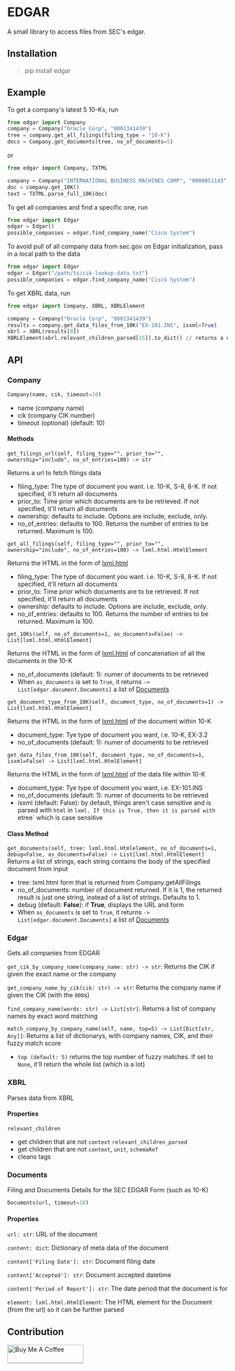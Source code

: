 # EDGAR
A small library to access files from SEC's edgar.

## Installation

>   pip install edgar

## Example
To get a company's latest 5 10-Ks, run

``` python
from edgar import Company
company = Company("Oracle Corp", "0001341439")
tree = company.get_all_filings(filing_type = "10-K")
docs = Company.get_documents(tree, no_of_documents=5)
```
or
```python
from edgar import Company, TXTML

company = Company("INTERNATIONAL BUSINESS MACHINES CORP", "0000051143")
doc = company.get_10K()
text = TXTML.parse_full_10K(doc)
```

To get all companies and find a specific one, run

``` python
from edgar import Edgar
edgar = Edgar()
possible_companies = edgar.find_company_name("Cisco System")
```

To avoid pull of all company data from sec.gov on Edgar initialization, pass in a local path to the data

``` python
from edgar import Edgar
edgar = Edgar("/path/to/cik-lookup-data.txt")
possible_companies = edgar.find_company_name("Cisco System")
```


To get XBRL data, run
```python
from edgar import Company, XBRL, XBRLElement

company = Company("Oracle Corp", "0001341439")
results = company.get_data_files_from_10K("EX-101.INS", isxml=True)
xbrl = XBRL(results[0])
XBRLElement(xbrl.relevant_children_parsed[15]).to_dict() // returns a dictionary of name, value, and schemaRef
```

## API

### Company
```python
Company(name, cik, timeout=10)
```
* name (company name)
* cik (company CIK number)
* timeout (optional) (default: 10)

#### Methods

`get_filings_url(self, filing_type="", prior_to="", ownership="include", no_of_entries=100) -> str`

Returns a url to fetch filings data
* filing_type: The type of document you want. i.e. 10-K, S-8, 8-K. If not specified, it'll return all documents
* prior_to: Time prior which documents are to be retrieved. If not specified, it'll return all documents
* ownership: defaults to include. Options are include, exclude, only.
* no_of_entries: defaults to 100. Returns the number of entries to be returned. Maximum is 100.


`get_all_filings(self, filing_type="", prior_to="", ownership="include", no_of_entries=100) -> lxml.html.HtmlElement`

Returns the HTML in the form of [lxml.html](http://lxml.de/lxmlhtml.html)
* filing_type: The type of document you want. i.e. 10-K, S-8, 8-K. If not specified, it'll return all documents
* prior_to: Time prior which documents are to be retrieved. If not specified, it'll return all documents
* ownership: defaults to include. Options are include, exclude, only.
* no_of_entries: defaults to 100. Returns the number of entries to be returned. Maximum is 100.


`get_10Ks(self, no_of_documents=1, as_documents=False) -> List[lxml.html.HtmlElement]`

Returns the HTML in the form of [lxml.html](http://lxml.de/lxmlhtml.html) of concatenation of all the documents in the 10-K
* no_of_documents (default: 1): numer of documents to be retrieved
* When `as_documents` is set to `True`, it returns `-> List[edgar.document.Documents]` a list of [Documents](#documents)


`get_document_type_from_10K(self, document_type, no_of_documents=1) -> List[lxml.html.HtmlElement]`

Returns the HTML in the form of [lxml.html](http://lxml.de/lxmlhtml.html) of the document within 10-K
* document_type: Tye type of document you want, i.e. 10-K, EX-3.2
* no_of_documents (default: 1): numer of documents to be retrieved


`get_data_files_from_10K(self, document_type, no_of_documents=1, isxml=False) -> List[lxml.html.HtmlElement]`

Returns the HTML in the form of [lxml.html](http://lxml.de/lxmlhtml.html) of the data file within 10-K
* document_type: Tye type of document you want, i.e. EX-101.INS
* no_of_documents (default: 1): numer of documents to be retrieved
* isxml (default: False): by default, things aren't case sensitive and is parsed with `html` in `lxml. If this is True, then it is parsed with `etree` which is case sensitive

#### Class Method

`get_documents(self, tree: lxml.html.Htmlelement, no_of_documents=1, debug=False, as_documents=False) -> List[lxml.html.HtmlElement]` Returns a list of strings, each string contains the body of the specified document from input

* tree: lxml.html form that is returned from Company.getAllFilings
* no_of_documents: number of document returned. If it is 1, the returned result is just one string, instead of a list of strings. Defaults to 1.
* debug (default: **False**): if **True**, displays the URL and form
* When `as_documents` is set to `True`, it returns `-> List[edgar.document.Documents]` a list of [Documents](#documents)



### Edgar
Gets all companies from EDGAR

`get_cik_by_company_name(company_name: str) -> str`: Returns the CIK if given the exact name or the company

`get_company_name_by_cik(cik: str) -> str`: Returns the company name if given the CIK (with the `000`s) 

`find_company_name(words: str) -> List[str]`: Returns a list of company names by exact word matching

`match_company_by_company_name(self, name, top=5) -> List[Dict[str, Any]]`: Returns a list of dictionarys, with company names, CIK, and their fuzzy match score
* `top (default: 5)` returns the top number of fuzzy matches. If set to `None`, it'll return the whole list (which is a lot)

### XBRL
Parses data from XBRL
#### Properties
`relevant_children`
* get children that are not `context`
`relevant_children_parsed`
* get children that are not `context`, `unit`, `schemaRef`
* cleans tags

### Documents
Filing and Documents Details for the SEC EDGAR Form (such as 10-K)

```python
Documents(url, timeout=10)
```
#### Properties
`url: str`: URL of the document

`content: dict`: Dictionary of meta data of the document

`content['Filing Date']: str`: Document filing date

`content['Accepted']: str`: Document accepted datetime

`content['Period of Report']: str`: The date period that the document is for

`element: lxml.html.HtmlElement`: The HTML element for the Document (from the url) so it can be further parsed


## Contribution
<a href="https://www.buymeacoffee.com/joeyism" target="_blank"><img src="https://www.buymeacoffee.com/assets/img/custom_images/orange_img.png" alt="Buy Me A Coffee" style="height: 41px !important;width: 174px !important;box-shadow: 0px 3px 2px 0px rgba(190, 190, 190, 0.5) !important;-webkit-box-shadow: 0px 3px 2px 0px rgba(190, 190, 190, 0.5) !important;" ></a>
